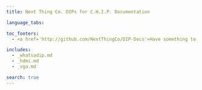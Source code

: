 ```yaml
---
title: Next Thing Co. DIPs for C.H.I.P. Documentation

language_tabs:

toc_footers:
  - <a href='http://github.com/NextThingCo/DIP-Docs'>Have something to add or change?<br>Visit our GitHub!</a>

includes:
  - _whatsadip.md
  - _hdmi.md
  - _vga.md

search: true
---
```


